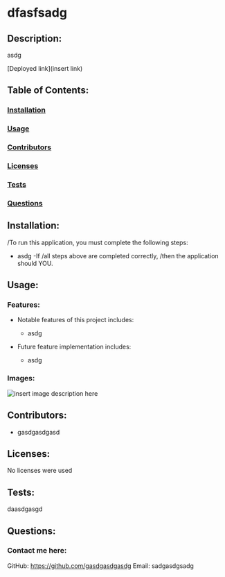 # dfasfsadg

## Description:
asdg

[Deployed link](insert link)

## Table of Contents:
### [Installation](#installation)
### [Usage](#usage)
### [Contributors](#contributors)
### [Licenses](#licenses)
### [Tests](#tests)
### [Questions](#questions)

## Installation:
/To run this application, you must complete the following steps:
  - asdg
  -If /all steps above are completed correctly, /then the application should YOU.

## Usage:

### Features:
- Notable features of this project includes:
  - asdg

- Future feature implementation includes:
  - asdg

### Images:
![insert image description here](.assets/images/asd.png)

## Contributors:
- gasdgasdgasd

## Licenses:
No licenses were used 


## Tests:
daasdgasgd

## Questions:
### Contact me here:
GitHub: https://github.com/gasdgasdgasdg
Email: sadgasdgsadg

